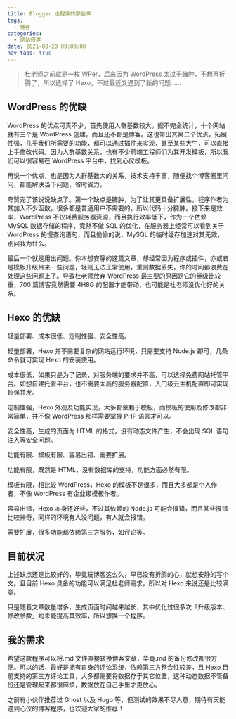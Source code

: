 ```yaml
---
title: Blogger 选程序的那些事
tags:
  - 博客
categories:
  - 网站搭建
date: 2021-08-20 00:00:00
nav_tabs: true
---
```


> 杜老师之前就是一枚 WPer，后来因为 WordPress 太过于臃肿，不想再折腾了，所以选择了 Hexo。不过最近又遇到了新的问题……

<!-- more -->

## WordPress 的优缺

WordPress 的优点可真不少，首先使用人群基数较大。据不完全统计，十个网站就有三个是 WordPress 创建，而且还不都是博客。这也带出其第二个优点，拓展性强，几乎我们所需要的功能，都可以通过插件来实现，甚至某些大牛，可以直接上手修改代码。因为人群基数关系，也有不少前端工程师们为其开发模板，所以我们可以很容易在 WordPress 平台中，找到心仪模板。

再说一个优点，也是因为人群基数大的关系，技术支持丰富，随便找个博客圈里问问，都能解决当下问题，省时省力。

夸赞完了该说说缺点了。第一个缺点是臃肿，为了让其更具备扩展性，程序作者为其加入不少函数，很多都是普通用户不需要的，所以代码十分臃肿。接下来是效率，WordPress 不仅耗费服务器资源，而且执行效率低下，作为一个依赖 MySQL 数据存储的程序，竟然不做 SQL 的优化，在服务器上经常可以看到关于 WordPress 的慢查询语句，而且偷偷的说，MySQL 的临时缓存加速对其无效，别问我为什么。

最后一个就是用出问题。你本想安静的这篇文章，却经常因为程序或插件，亦或者是模板升级带来一些问题，轻则无法正常使用，重则数据丢失，你的时间都浪费在处理这些问题上了。导致杜老师放弃 WordPress 最主要的原因是它的量级比较重，700 篇博客竟然需要 4H8G 的配置才能带动，也可能是杜老师没优化好的关系。

## Hexo 的优缺

轻量部署、成本很低、定制性强、安全性高。

轻量部署，Hexo 并不需要复杂的网站运行环境，只需要支持 Node.js 即可，几条命令就可实现 Hexo 的安装使用。

成本很低，如果只是为了记录，对服务端的要求并不高，可以选择免费网站托管平台。如想自建托管平台，也不需要太高的服务器配置，入门级云主机配置即可实现超强并发。

定制性强，Hexo 外观及功能实现，大多都依赖于模板，而模板的使用及修改都非常简单，并不像 WordPress 那样需要掌握 PHP 语言才可以。

安全性高，生成的页面为 HTML 的格式，没有动态文件产生，不会出现 SQL 语句注入等安全问题。

功能有限、模板有限、容易出错、需要扩展。

功能有限，既然是 HTML，没有数据库的支持，功能方面必然有限。

模板有限，相比较 WordPress，Hexo 的模板不是很多，而且大多都是个人作者，不像 WordPress 有企业级模板作者。

容易出错，Hexo 本身还好些，不过其依赖的 Node.js 可能会报错，而且某些报错比较神奇，同样的环境有人没问题，有人就会报错。

需要扩展，很多功能都依赖第三方服务，如评论等。

## 目前状况

上述缺点还是比较好的，毕竟玩博客这么久，早已没有折腾的心，就想安静的写个文。且目前 Hexo 具备的功能可以满足杜老师需求，所以对 Hexo 来说还是比较满意。

只是随着文章数量增多，生成页面时间越来越长，其中优化过很多次「升级版本、修改参数」均未能提高其效率，所以想换一个程序。

## 我的需求

希望这款程序可以将.md 文件直接转换博客文章，毕竟.md 的备份修改都很方便。可以的话，最好是拥有自身的评论系统，依赖第三方整合性较差，且 Hexo 目前支持的第三方评论工具，大多都需要将数据存于其它位置，这种动态数据不管备份还是管理起来都很麻烦，数据放在自己手里才更放心。

之前有小伙伴推荐过 Ghost 以及 Hugo 等，但测试的效果不尽人意，期待有天能遇到心仪的博客程序，也欢迎大家的推荐！
